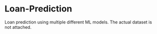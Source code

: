 # Loan-Prediction
Loan prediction using multiple different ML models. The actual dataset is not attached.
